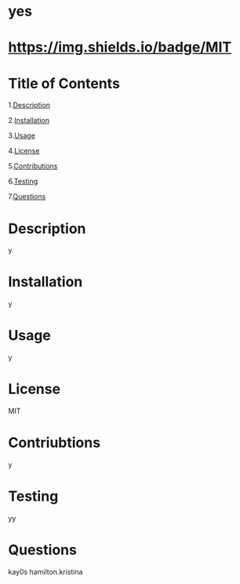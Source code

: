 # yes
 
# https://img.shields.io/badge/MIT
# Title of Contents
1.[Description](#description)

2.[Installation](#installationInstructions)

3.[Usage](#usageInformation)

4.[License](#license)

5.[Contributions](#contributionGuidelines)

6.[Testing](#testInstructions)

7.[Questions](#gitHubUsername)


# Description
 y


# Installation 
y


# Usage 
y

# License
 MIT


# Contriubtions 
y

# Testing
yy

# Questions 
kay0s
hamilton.kristina